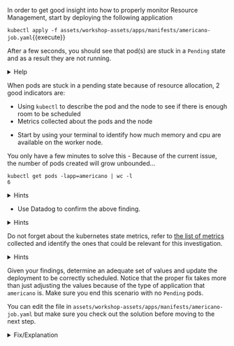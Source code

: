 In order to get good insight into how to properly monitor Resource Management, start by deploying the following application

`kubectl apply -f assets/workshop-assets/apps/manifests/americano-job.yaml`{{execute}}

After a few seconds, you should see that pod(s) are stuck in a `Pending` state and as a result they are not running.

<details>
<summary>Help</summary>
If you do not see the pod appearing, describe the resource to make sure one has been scheduled:

`kubectl describe cronjobs americano-job`{{execute}}

You should see something like this:

```
Events:
  Type    Reason            Age   From                Message
  ----    ------            ----  ----                -------
  Normal  SuccessfulCreate  56s   cronjob-controller  Created job americano-job-1596039720
```
</details>

When pods are stuck in a pending state because of resource allocation, 2 good indicators are:

- Using `kubectl` to describe the pod and the node to see if there is enough room to be scheduled
- Metrics collected about the pods and the node

* Start by using your terminal to identify how much memory and cpu are available on the worker node.

You only have a few minutes to solve this - Because of the current issue, the number of pods created will grow unbounded...

```
kubectl get pods -lapp=americano | wc -l
6
```

<details>
<summary>Hints</summary>

If you `kubectl describe pod <POD_NAME>` you will see some more details about the state of the pod, the requirements for it to run and what is going wrong.
Then use `kubectl describe node node01` to see how much memory and cpu are available.

Note: If you use the metrics server, you could use commands such as `kubectl top node node01` and `kubectl top pod <POD_NAME>` to have the metrics available with kubectl.
</details>

* Use Datadog to confirm the above finding.

<details>
<summary>Hints</summary>
The [notebook](https://app.datadoghq.com/notebook) is a great way to conduct investigations or create postmortems. Create one to represent:
- The number of pods that cannot be scheduled.
- The memory limits/request per pods.
- The cpu limits/request per pods.
- The cpu anbd memory usage per pod.

Then compare to the node CPU and memory to see if there is enough headroom for the `americano` app.
</details>

Do not forget about the kubernetes state metrics, refer to [the list of metrics](https://docs.datadoghq.com/agent/kubernetes/data_collected/#kube-state-metrics) collected and identify the ones that could be relevant for this investigation.

<details>
<summary>Hints</summary>
`kubernetes_state.pod.status_phase` is giving you the count of the containers currently reporting per `phase` of the pod lifecycle (pending, running, succeeded, ...).
`kubernetes_state.container.cpu_requested` and `kubernetes_state.container.memory_requested` will also be relevant.
</details>

Given your findings, determine an adequate set of values and update the deployment to be correctly scheduled.
Notice that the proper fix takes more than just adjusting the values because of the type of application that `americano` is. Make sure you end this scenario with no `Pending` pods.

You can edit the file in `assets/workshop-assets/apps/manifests/americano-job.yaml` but make sure you check out the solution before moving to the next step.

<details>
<summary>Fix/Explanation</summary>
These pods failed to run because the pod is requesting an absurdly large amount of
resources: 5000 CPU millicores (5 whole CPUs) and 32GB of memory.<br/><br/> 

A metric query that identifies this issue is to look at pods in error
`kubernetes_state.pod.status_phase` filtered on
`phase:pending`<br/><br/> 

In this case because the pod comes from a cronjob, we see that we are getting
more and more scheduling errors over time as every minute a new pod is created
by the cronjob. This is because of the concurrency policy: The cron job allows concurrently running jobs.
You want to make sure that in our case we use `Replace`. If it is time for a new job run and the previous job run hasn't finished yet, the cron job replaces the currently running job run with a new job run.
More details about this in the [Official Kubernetes doc](https://kubernetes.io/docs/tasks/job/automated-tasks-with-cron-jobs/).

We have to patch the cronjob and then purge the old pods that will never be able to be scheduled. <br/><br/>

A more reasonable request for resources might be: 50 millicores and 50 MB.<br/><br/>

Then to delete all the pending pods you can find a label that matches on all
those pods: here `app=americano`.<br/><br/>

`kubectl delete pod -lapp=americano`{{execute}}

Wait for the newest pod coming from the cronjob to be scheduled
properly.<br/><br/>

We included a sample patch as a solution:<br/><br/>
`kubectl patch cronjob americano-job --patch="$(cat assets/workshop-assets/apps/fixes/americano-fix.yaml)"`{{execute}}
</details>